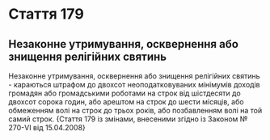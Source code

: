 Cтаття 179
====
Незаконне утримування, осквернення або знищення релігійних святинь
----
Незаконне утримування, осквернення або знищення релігійних святинь -
караються штрафом до двохсот неоподатковуваних мінімумів доходів громадян або громадськими роботами на строк від шістдесяти до двохсот сорока годин, або арештом на строк до шести місяців, або обмеженням волі на строк до трьох років, або позбавленням волі на той самий строк.
{Стаття 179 із змінами, внесеними згідно із Законом № 270-VI від 15.04.2008}
